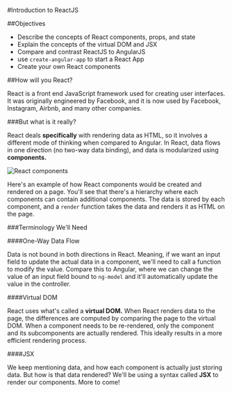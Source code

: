 #Introduction to ReactJS

##Objectives

* Describe the concepts of React components, props, and state
* Explain the concepts of the virtual DOM and JSX
* Compare and contrast ReactJS to AngularJS
* use `create-angular-app` to start a React App
* Create your own React components

##How will you React?

React is a front end JavaScript framework used for creating user interfaces. It was originally engineered by Facebook, and it is now used by Facebook, Instagram, Airbnb, and many other companies.

###But what is it really?

React deals **specifically** with rendering data as HTML, so it involves a different mode of thinking when compared to Angular. In React, data flows in one direction (no two-way data binding), and data is modularized using **components.**

![React components](http://maketea.co.uk/images/2014-03-05-robust-web-apps-with-react-part-1/wireframe_deconstructed.png)

Here's an example of how React components would be created and rendered on a page. You'll see that there's a hierarchy where each components can contain additional components. The data is stored by each component, and a `render` function takes the data and renders it as HTML on the page.

###Terminology We'll Need

####One-Way Data Flow

Data is not bound in both directions in React. Meaning, if we want an input field to update the actual data in a component, we'll need to call a function to modify the value. Compare this to Angular, where we can change the value of an input field bound to `ng-model` and it'll automatically update the value in the controller.

####Virtual DOM

React uses what's called a **virtual DOM.** When React renders data to the page, the differences are computed by comparing the page to the virtual DOM. When a component needs to be re-rendered, only the component and its subcomponents are actually rendered. This ideally results in a more efficient rendering process.

####JSX

We keep mentioning data, and how each component is actually just storing data. But how is that data rendered? We'll be using a syntax called **JSX** to render our components. More to come!
